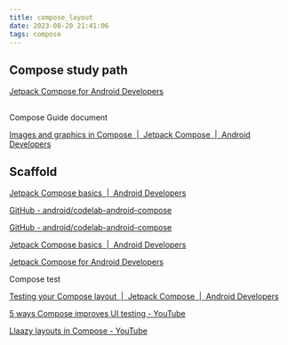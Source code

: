 ```yaml
---
title: compose_layout
date: 2023-08-20 21:41:06
tags: compose
---
```




## Compose study path



[Jetpack Compose for Android Developers](https://developer.android.com/courses/jetpack-compose/course?google_abuse=GOOGLE_ABUSE_EXEMPTION%3DID%3Df760ec4bb2bad91b%3ATM%3D1712374919%3AC%3D%3E%3AIP%3D157.254.20.73-%3AS%3DuGBYJ8wn2tdyFc2wh_BOWA%3B%20path%3D%2F%3B%20domain%3Dgoogle.com%3B%20expires%3DSat%2C%2006-Apr-2024%2006%3A41%3A59%20GMT)



## 

Compose Guide document

[Images and graphics in Compose &nbsp;|&nbsp; Jetpack Compose &nbsp;|&nbsp; Android Developers](https://developer.android.com/develop/ui/compose/graphics)

## Scaffold

[Jetpack Compose basics &nbsp;|&nbsp; Android Developers](https://developer.android.com/codelabs/jetpack-compose-basics#5)

[GitHub - android/codelab-android-compose](https://github.com/android/codelab-android-compose/)

[GitHub - android/codelab-android-compose](https://github.com/android/codelab-android-compose)

[Jetpack Compose basics &nbsp;|&nbsp; Android Developers](https://developer.android.com/codelabs/jetpack-compose-basics#13)

[Jetpack Compose for Android Developers](https://developer.android.com/courses/jetpack-compose/course)

Compose test

[Testing your Compose layout &nbsp;|&nbsp; Jetpack Compose &nbsp;|&nbsp; Android Developers](https://developer.android.com/jetpack/compose/testing)

[5 ways Compose improves UI testing - YouTube](https://www.youtube.com/watch?v=svYgbT2nQw8)

[Llaazy layouts in Compose - YouTube](https://www.youtube.com/watch?v=1ANt65eoNhQ)
